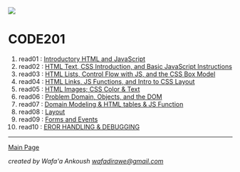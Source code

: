 ![](https://i.pinimg.com/564x/c5/96/23/c5962394563b3d8a5f8e4c5320023e17.jpg)

# CODE201

1. read01 : [Introductory HTML and JavaScript](class-01/class-01.md)
2. read02 : [HTML Text, CSS Introduction, and Basic JavaScript Instructions](class-02/class-02.md)
3. read03 : [HTML Lists, Control Flow with JS, and the CSS Box Model](class-03/class-03.md)
4. read04 : [HTML Links, JS Functions, and Intro to CSS Layout](class-04/class-04.md)
5. read05 : [HTML Images; CSS Color & Text](class-05/class-05.md)
6. read06 : [Problem Domain, Objects, and the DOM
](class-06/class-06.md)
7. read07 : [Domain Modeling & HTML tables & JS Function](class-07/class-07.md)
8. read08 : [Layout](class-08/class-08.md)
9. read09 : [Forms and Events](class-09/class-09.md)
10. read10 : [EROR HANDLING & DEBUGGING](class-10/class-10.md)


***

[Main Page](README.md)

*created by Wafa'a Ankoush wafadirawe@gmail.com* 